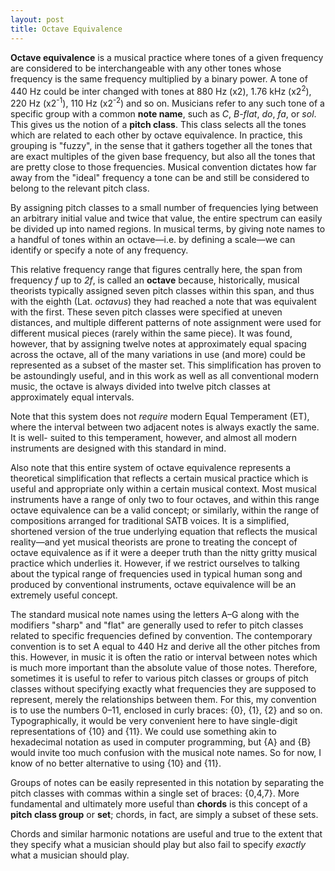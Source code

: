 ```yaml
---
layout: post
title: Octave Equivalence
---
```


__Octave equivalence__ is a musical practice where tones of a given frequency
are considered to be interchangeable with any other tones whose frequency is the
same frequency multiplied by a binary power. A tone of 440 Hz could be inter<wbr>
changed with tones at 880 Hz (x2), 1.76 kHz (x2<sup>2</sup>), 220 Hz (x2<sup>-1</sup>), 110 Hz
(x2<sup>-2</sup>) and so on. Musicians refer to any such tone of a specific group with a
common __note name__, such as *C*, *B-flat*, *do*, *fa*, or *sol*. This gives us
the notion of a __pitch class__. This class selects all the tones which are 
related to each other by octave equivalence. In practice, this grouping is 
"fuzzy", in the sense that it gathers together all the tones that are exact
multiples of the given base frequency, but also all the tones that are pretty
close to those frequencies. Musical convention dictates how far away from the 
"ideal" frequency a tone can be and still be considered to belong to the
relevant pitch class.

By assigning pitch classes to a small number of frequencies lying between an
arbitrary initial value and twice that value, the entire spectrum can easily be 
divided up into named regions. In musical terms, by giving note names to a 
handful of tones within an octave—i.e. by defining a scale—we can identify or 
specify a note of any frequency.

This relative frequency range that figures centrally here, the span from 
frequency *f* up to *2f*, is called an __octave__ because, historically, 
musical theorists typically assigned seven pitch classes within this span, and
thus with the eighth (Lat. *octavus*) they had reached a note that was equivalent
with the first. These seven pitch classes were specified at uneven distances,
and multiple different patterns of note assignment were used for different 
musical pieces (rarely within the same piece). It was found, however, that by
assigning twelve notes at approximately equal spacing across the octave, all
of the many variations in use (and more) could be represented as a subset of the
master set. This simplification has proven to be astoundingly useful, and in 
this work as well as all conventional modern music, the octave is always divided
into twelve pitch classes at approximately equal intervals.

Note that this system does not *require* modern Equal Temperament (ET), where
the interval between two adjacent notes is always exactly the same. It is well-<wbr>
suited to this temperament, however, and almost all modern instruments are 
designed with this standard in mind.

Also note that this entire system of octave equivalence represents a theoretical
simplification that reflects a certain musical practice which is useful and
appropriate only within a certain musical context. Most musical instruments have
a range of only two to four octaves, and within this range octave equivalence
can be a valid concept; or similarly, within the range of compositions arranged
for traditional SATB voices. It is a simplified, shortened version of the true
underlying equation that reflects the musical reality—and yet musical theorists 
are prone to treating the concept of octave equivalence as if it were a deeper
truth than the nitty gritty musical practice which underlies it. However, if we
restrict ourselves to talking about the typical range of frequencies used in 
typical human song and produced by conventional instruments, octave equivalence
will be an extremely useful concept.

The standard musical note names using the letters A–G along with the modifiers 
"sharp" and "flat" are generally used to refer to pitch classes related to 
specific frequencies defined by convention. The contemporary convention is to
set A equal to 440 Hz and derive all the other pitches from this. However, in
music it is often the ratio or interval between notes which is much more 
important than the absolute value of those notes. Therefore, sometimes it is 
useful to refer to various pitch classes or groups of pitch classes without
specifying exactly what frequencies they are supposed to represent, merely the
relationships between them. For this, my convention is to use the numbers 0–11,
enclosed in curly braces: {0}, {1}, {2} and so on. Typographically, it would be
very convenient here to have single-digit representations of {10} and {11}.
We could use something akin to hexadecimal notation as used in computer
programming, but {A} and {B} would invite too much confusion with the musical
note names. So for now, I know of no better alternative to using {10} and {11}.

Groups of notes can be easily represented in this notation by separating the
pitch classes with commas within a single set of braces: {0,4,7}. More 
fundamental and ultimately more useful than __chords__ is this concept of a 
__pitch class group__ or __set__; chords, in fact, are simply a subset of these
sets.

Chords and similar harmonic notations are useful and true to the extent that
they specify what a musician should play but also fail to specify *exactly* what
a musician should play.